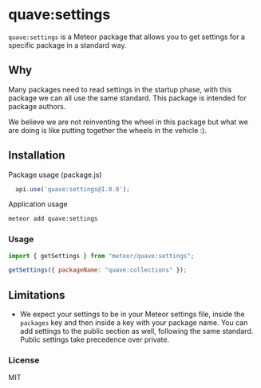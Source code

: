 # quave:settings

`quave:settings` is a Meteor package that allows you to get settings for a specific package in a standard way.
  
## Why
Many packages need to read settings in the startup phase, with this package we can all use the same standard. This package is intended for package authors.

We believe we are not reinventing the wheel in this package but what we are doing is like putting together the wheels in the vehicle :).
  
## Installation

Package usage (package.js)
```javascript
  api.use('quave:settings@1.0.0');
```

Application usage
```sh
meteor add quave:settings
```

### Usage

```javascript
import { getSettings } from "meteor/quave:settings";

getSettings({ packageName: "quave:collections" });
```

## Limitations
- We expect your settings to be in your Meteor settings file, inside the `packages` key and then inside a key with your package name. You can add settings to the public section as well, following the same standard. Public settings take precedence over private.

### License

MIT
